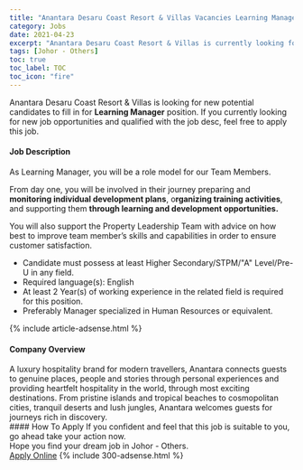 ```yaml
---
title: "Anantara Desaru Coast Resort & Villas Vacancies Learning Manager" 
category: Jobs 
date: 2021-04-23 
excerpt: "Anantara Desaru Coast Resort & Villas is currently looking for suitable person to fill in the Learning Manager which based in Johor - Others" 
tags: [Johor - Others] 
toc: true 
toc_label: TOC 
toc_icon: "fire" 
--- 
```


<p>Anantara Desaru Coast Resort & Villas is looking for new potential candidates to fill in for <b>Learning Manager</b> position. If you currently looking for new job opportunities and qualified with the job desc, feel free to apply this job.
</p><div><div><h4>Job Description</h4></div><div><div><span><div><p>As Learning Manager, you will be a role model for our Team Members.</p><p>From day one, you will be involved in their journey preparing and <strong>monitoring individual development plans</strong>, o<strong>rganizing training activities</strong>, and supporting them <strong>through learning and development opportunities.</strong></p><p>You will also support the Property Leadership Team with advice on how best to improve team member&#8217;s skills and capabilities in order to ensure customer satisfaction.</p><ul><li>Candidate must possess at least Higher Secondary/STPM/"A" Level/Pre-U&#160;in any field.</li><li>Required language(s):&#160;English</li><li>At least 2&#160;Year(s) of working experience in the related field is required for this position.</li><li>Preferably Manager specialized in Human Resources or equivalent.</li></ul></div></span></div></div></div> 
{% include article-adsense.html %} 
<div><div><h4>Company Overview</h4></div><div><div><span><div><div>A luxury hospitality brand for modern travellers, Anantara connects guests to genuine places, people and stories through personal experiences and providing heartfelt hospitality in the world, through most exciting destinations. From pristine islands and tropical beaches to cosmopolitan cities, tranquil deserts and lush jungles, Anantara welcomes guests for journeys rich in discovery.</div></div></span></div></div></div> 
#### How To Apply 
If you confident and feel that this job is suitable to you, go ahead take your action now. <br/> 
Hope you find your dream job in Johor - Others. <br/> 
<a href="https://www.jobstreet.com.my/en/job/learning-manager-4546012?jobId=jobstreet-my-job-4546012&" class="btn btn--info" target="_blank" rel="nofollow noopenner">Apply Online</a> 
{% include 300-adsense.html %} 